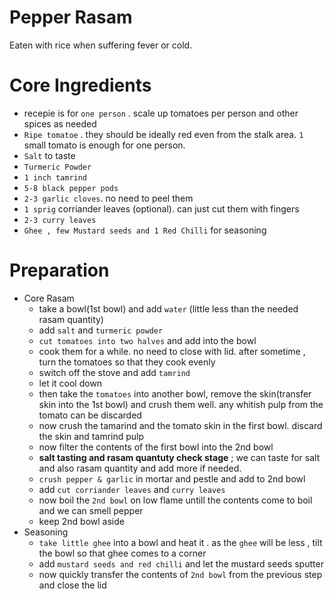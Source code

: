 # Pepper Rasam

Eaten with rice when suffering fever or cold. 

# Core Ingredients
 - recepie is for `one person` . scale up tomatoes per person and other spices as needed
 - `Ripe tomatoe` . they should be ideally red even from the stalk area. `1` small tomato is enough for one person. 
 - `Salt` to taste
 - `Turmeric Powder`
 - `1 inch tamrind`
 - `5-8 black pepper pods`
 - `2-3 garlic cloves`. no need to peel them
 - `1 sprig` corriander leaves (optional). can just cut them with fingers
 - `2-3 curry leaves`
 - `Ghee , few Mustard seeds and 1 Red Chilli` for seasoning

# Preparation
 - Core Rasam
   - take a bowl(1st bowl) and add `water` (little less than the needed rasam quantity)
   - add `salt` and `turmeric powder`
   - `cut tomatoes into two halves` and add into the bowl
   - cook them for a while. no need to close with lid. after sometime , turn the tomatoes so that they cook evenly
   - switch off the stove and add `tamrind`
   - let it cool down
   - then take the `tomatoes` into another bowl, remove the skin(transfer skin into the 1st bowl) and crush them well. any whitish pulp from the tomato can be discarded
   - now crush the tamarind and the tomato skin in the first bowl. discard the skin and tamrind pulp
   - now filter the contents of the first bowl into the 2nd bowl
   - **salt tasting and rasam quantuty check stage** ; we can taste for salt and also rasam quantity and add more if needed. 
   - `crush pepper & garlic` in mortar and pestle and add to 2nd bowl
   - add `cut corriander leaves` and `curry leaves`
   - now boil the `2nd bowl` on low flame untill the contents come to boil and we can smell pepper
   - keep 2nd bowl aside  
- Seasoning
  -  `take little ghee` into a bowl and heat it . as the `ghee` will be less , tilt the bowl so that ghee comes to a corner
  -  add `mustard seeds and red chilli` and let the mustard seeds sputter
  -  now quickly transfer the contents of `2nd bowl` from the previous step and close the lid
